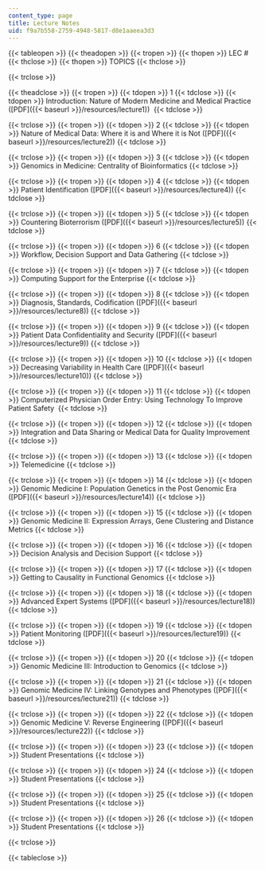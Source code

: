 ```yaml
---
content_type: page
title: Lecture Notes
uid: f9a7b558-2759-4948-5817-d8e1aaeea3d3
---
```


{{< tableopen >}}
{{< theadopen >}}
{{< tropen >}}
{{< thopen >}}
LEC #
{{< thclose >}}
{{< thopen >}}
TOPICS
{{< thclose >}}

{{< trclose >}}

{{< theadclose >}}
{{< tropen >}}
{{< tdopen >}}
1
{{< tdclose >}}
{{< tdopen >}}
Introduction: Nature of Modern Medicine and Medical Practice ([PDF]({{< baseurl >}}/resources/lecture1)) 
{{< tdclose >}}

{{< trclose >}}
{{< tropen >}}
{{< tdopen >}}
2
{{< tdclose >}}
{{< tdopen >}}
Nature of Medical Data: Where it is and Where it is Not ([PDF]({{< baseurl >}}/resources/lecture2))
{{< tdclose >}}

{{< trclose >}}
{{< tropen >}}
{{< tdopen >}}
3
{{< tdclose >}}
{{< tdopen >}}
Genomics in Medicine: Centrality of Bioinformatics
{{< tdclose >}}

{{< trclose >}}
{{< tropen >}}
{{< tdopen >}}
4
{{< tdclose >}}
{{< tdopen >}}
Patient Identification ([PDF]({{< baseurl >}}/resources/lecture4))
{{< tdclose >}}

{{< trclose >}}
{{< tropen >}}
{{< tdopen >}}
5
{{< tdclose >}}
{{< tdopen >}}
Countering Bioterrorism ([PDF]({{< baseurl >}}/resources/lecture5))
{{< tdclose >}}

{{< trclose >}}
{{< tropen >}}
{{< tdopen >}}
6
{{< tdclose >}}
{{< tdopen >}}
Workflow, Decision Support and Data Gathering
{{< tdclose >}}

{{< trclose >}}
{{< tropen >}}
{{< tdopen >}}
7
{{< tdclose >}}
{{< tdopen >}}
Computing Support for the Enterprise
{{< tdclose >}}

{{< trclose >}}
{{< tropen >}}
{{< tdopen >}}
8
{{< tdclose >}}
{{< tdopen >}}
Diagnosis, Standards, Codification ([PDF]({{< baseurl >}}/resources/lecture8))
{{< tdclose >}}

{{< trclose >}}
{{< tropen >}}
{{< tdopen >}}
9
{{< tdclose >}}
{{< tdopen >}}
Patient Data Confidentiality and Security ([PDF]({{< baseurl >}}/resources/lecture9))
{{< tdclose >}}

{{< trclose >}}
{{< tropen >}}
{{< tdopen >}}
10
{{< tdclose >}}
{{< tdopen >}}
Decreasing Variability in Health Care ([PDF]({{< baseurl >}}/resources/lecture10))
{{< tdclose >}}

{{< trclose >}}
{{< tropen >}}
{{< tdopen >}}
11
{{< tdclose >}}
{{< tdopen >}}
Computerized Physician Order Entry: Using Technology To Improve Patient Safety 
{{< tdclose >}}

{{< trclose >}}
{{< tropen >}}
{{< tdopen >}}
12
{{< tdclose >}}
{{< tdopen >}}
Integration and Data Sharing or Medical Data for Quality Improvement
{{< tdclose >}}

{{< trclose >}}
{{< tropen >}}
{{< tdopen >}}
13
{{< tdclose >}}
{{< tdopen >}}
Telemedicine
{{< tdclose >}}

{{< trclose >}}
{{< tropen >}}
{{< tdopen >}}
14
{{< tdclose >}}
{{< tdopen >}}
Genomic Medicine I: Population Genetics in the Post Genomic Era ([PDF]({{< baseurl >}}/resources/lecture14))
{{< tdclose >}}

{{< trclose >}}
{{< tropen >}}
{{< tdopen >}}
15
{{< tdclose >}}
{{< tdopen >}}
Genomic Medicine II: Expression Arrays, Gene Clustering and Distance Metrics
{{< tdclose >}}

{{< trclose >}}
{{< tropen >}}
{{< tdopen >}}
16
{{< tdclose >}}
{{< tdopen >}}
Decision Analysis and Decision Support
{{< tdclose >}}

{{< trclose >}}
{{< tropen >}}
{{< tdopen >}}
17
{{< tdclose >}}
{{< tdopen >}}
Getting to Causality in Functional Genomics
{{< tdclose >}}

{{< trclose >}}
{{< tropen >}}
{{< tdopen >}}
18
{{< tdclose >}}
{{< tdopen >}}
Advanced Expert Systems ([PDF]({{< baseurl >}}/resources/lecture18))
{{< tdclose >}}

{{< trclose >}}
{{< tropen >}}
{{< tdopen >}}
19
{{< tdclose >}}
{{< tdopen >}}
Patient Monitoring ([PDF]({{< baseurl >}}/resources/lecture19))
{{< tdclose >}}

{{< trclose >}}
{{< tropen >}}
{{< tdopen >}}
20
{{< tdclose >}}
{{< tdopen >}}
Genomic Medicine III: Introduction to Genomics
{{< tdclose >}}

{{< trclose >}}
{{< tropen >}}
{{< tdopen >}}
21
{{< tdclose >}}
{{< tdopen >}}
Genomic Medicine IV: Linking Genotypes and Phenotypes ([PDF]({{< baseurl >}}/resources/lecture21))
{{< tdclose >}}

{{< trclose >}}
{{< tropen >}}
{{< tdopen >}}
22
{{< tdclose >}}
{{< tdopen >}}
Genomic Medicine V: Reverse Engineering ([PDF]({{< baseurl >}}/resources/lecture22))
{{< tdclose >}}

{{< trclose >}}
{{< tropen >}}
{{< tdopen >}}
23
{{< tdclose >}}
{{< tdopen >}}
Student Presentations
{{< tdclose >}}

{{< trclose >}}
{{< tropen >}}
{{< tdopen >}}
24
{{< tdclose >}}
{{< tdopen >}}
Student Presentations
{{< tdclose >}}

{{< trclose >}}
{{< tropen >}}
{{< tdopen >}}
25
{{< tdclose >}}
{{< tdopen >}}
Student Presentations
{{< tdclose >}}

{{< trclose >}}
{{< tropen >}}
{{< tdopen >}}
26
{{< tdclose >}}
{{< tdopen >}}
Student Presentations
{{< tdclose >}}

{{< trclose >}}

{{< tableclose >}}